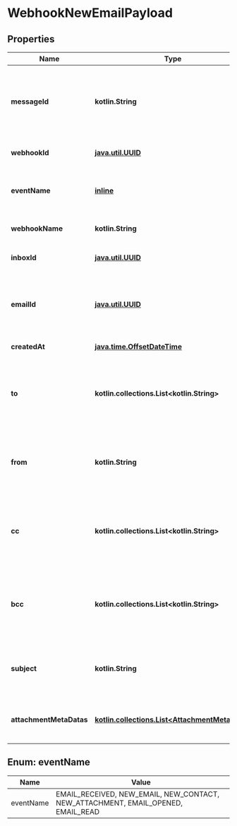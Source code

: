 
# WebhookNewEmailPayload

## Properties
Name | Type | Description | Notes
------------ | ------------- | ------------- | -------------
**messageId** | **kotlin.String** | Idempotent message ID. Store this ID locally or in a database to prevent message duplication. |  [optional]
**webhookId** | [**java.util.UUID**](java.util.UUID) | ID of webhook entity being triggered |  [optional]
**eventName** | [**inline**](#EventNameEnum) | Name of the event type webhook is being triggered for. |  [optional]
**webhookName** | **kotlin.String** | Name of the webhook being triggered |  [optional]
**inboxId** | [**java.util.UUID**](java.util.UUID) | Id of the inbox that received an email |  [optional]
**emailId** | [**java.util.UUID**](java.util.UUID) | ID of the email that was received. Use this ID for fetching the email with the &#x60;EmailController&#x60;. |  [optional]
**createdAt** | [**java.time.OffsetDateTime**](java.time.OffsetDateTime) | Date time of event creation |  [optional]
**to** | **kotlin.collections.List&lt;kotlin.String&gt;** | List of &#x60;To&#x60; recipient email addresses that the email was addressed to. See recipients object for names. |  [optional]
**from** | **kotlin.String** | Who the email was sent from. An email address - see fromName for the sender name. |  [optional]
**cc** | **kotlin.collections.List&lt;kotlin.String&gt;** | List of &#x60;CC&#x60; recipients email addresses that the email was addressed to. See recipients object for names. |  [optional]
**bcc** | **kotlin.collections.List&lt;kotlin.String&gt;** | List of &#x60;BCC&#x60; recipients email addresses that the email was addressed to. See recipients object for names. |  [optional]
**subject** | **kotlin.String** | The subject line of the email message as specified by SMTP subject header |  [optional]
**attachmentMetaDatas** | [**kotlin.collections.List&lt;AttachmentMetaData&gt;**](AttachmentMetaData) | List of attachment meta data objects if attachments present |  [optional]


<a name="EventNameEnum"></a>
## Enum: eventName
Name | Value
---- | -----
eventName | EMAIL_RECEIVED, NEW_EMAIL, NEW_CONTACT, NEW_ATTACHMENT, EMAIL_OPENED, EMAIL_READ



